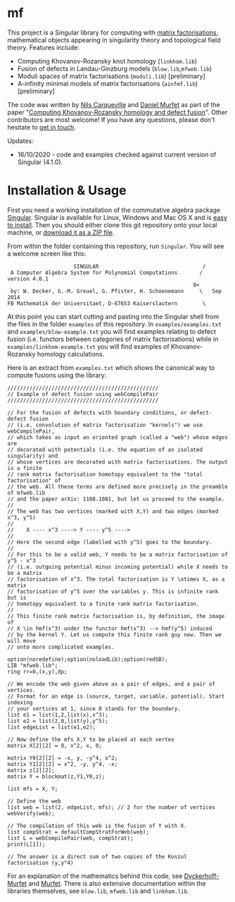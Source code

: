 # mf

This project is a Singular library for computing with [matrix factorisations](https://ncatlab.org/nlab/show/matrix+factorization), mathematical objects appearing in singularity theory and topological field theory. Features include:

* Computing Khovanov-Rozansky knot homology (`linkhom.lib`)
* Fusion of defects in Landau-Ginzburg models (`blow.lib`,`mfweb.lib`)
* Moduli spaces of matrix factorisations (`moduli.lib`) [preliminary]
* A-infinity minimal models of matrix factorisations (`ainfmf.lib`) [preliminary]

The code was written by [Nils Carqueville](http://nils.carqueville.net/) and [Daniel Murfet](http://therisingsea.org) as part of the paper "[Computing Khovanov-Rozansky homology and defect fusion](http://arxiv.org/abs/1108.1081)". Other contributors are most welcome! If you have any questions, please don't hesitate to [get in touch](mailto:d.murfet@unimelb.edu.au).

Updates:

* 16/10/2020 - code and examples checked against current version of Singular (4.1.0).

# Installation & Usage

First you need a working installation of the commutative algebra package [Singular](https://www.singular.uni-kl.de/). Singular is available for Linux, Windows and Mac OS X and is [easy to install](https://www.singular.uni-kl.de/index.php/singular-download.html). Then you should either clone this git repository onto your local machine, or [download it as a ZIP file](https://github.com/dmurfet/mf/archive/master.zip).

From within the folder containing this repository, run `Singular`. You will see a welcome screen like this:

```
                     SINGULAR                                 /
 A Computer Algebra System for Polynomial Computations       /   version 4.0.1
                                                           0<
 by: W. Decker, G.-M. Greuel, G. Pfister, H. Schoenemann     \   Sep 2014
FB Mathematik der Universitaet, D-67653 Kaiserslautern        \
```

At this point you can start cutting and pasting into the Singular shell from the files in the folder `examples` of this repository. In `examples/examples.txt` and `examples/blow-example.txt` you will find examples relating to defect fusion (i.e. functors between categories of matrix factorisations) while in `examples/linkhom-example.txt` you will find examples of Khovanov-Rozansky homology calculations.

Here is an extract from `examples.txt` which shows the canonical way to compute fusions using the library:

```
////////////////////////////////////////////////
// Example of defect fusion using webCompilePair
////////////////////////////////////////////////

// For the fusion of defects with boundary conditions, or defect-defect fusion
// (i.e. convolution of matrix factorisation "kernels") we use webCompilePair,
// which takes as input an oriented graph (called a "web") whose edges are
// decorated with potentials (i.e. the equation of an isolated singularity) and
// whose vertices are decorated with matrix factorisations. The output is a finite
// rank matrix factorisation homotopy equivalent to the "total factorisation" of
// the web. All these terms are defined more precisely in the preamble of mfweb.lib
// and the paper arXiv: 1108.1081, but let us proceed to the example.
//
// The web has two vertices (marked with X,Y) and two edges (marked x^3, y^5)
//
//    X ---- x^3 ----> Y ---- y^5 ---->
//
// Here the second edge (labelled with y^5) goes to the boundary.
//
// For this to be a valid web, Y needs to be a matrix factorisation of y^5 - x^3
// (i.e. outgoing potential minus incoming potential) while X needs to be a matrix
// factorisation of x^3. The total factorisation is Y \otimes X, as a matrix
// factorisation of y^5 over the variables y. This is infinite rank but is
// homotopy equivalent to a finite rank matrix factorisation.
//
// This finite rank matrix factorisation is, by definition, the image of
// X \in hmf(x^3) under the functor hmf(x^3) --> hmf(y^5) induced
// by the kernel Y. Let us compute this finite rank guy now. Then we will move
// onto more complicated examples.

option(noredefine);option(noloadLib);option(redSB);
LIB "mfweb.lib";
ring rr=0,(x,y),dp;

// We encode the web given above as a pair of edges, and a pair of vertices.
// Format for an edge is (source, target, variable, potential). Start indexing
// your vertices at 1, since 0 stands for the boundary.
list e1 = list(1,2,list(x),x^3);
list e2 = list(2,0,list(y),y^5);
list edgeList = list(e1,e2);

// Now define the mfs X,Y to be placed at each vertex 
matrix X[2][2] = 0, x^2, x, 0;

matrix Y0[2][2] = -x, y, -y^4, x^2;
matrix Y1[2][2] = x^2, -y, y^4, -x;
matrix z[2][2];
matrix Y = blockmat(z,Y1,Y0,z);

list mfs = X, Y;

// Define the web
list web = list(2, edgeList, mfs); // 2 for the number of vertices
webVerify(web);

// The compilation of this web is the fusion of Y with X. 
list compStrat = defaultCompStratForWeb(web);
list L = webCompilePair(web, compStrat);
print(L[1]);

// The answer is a direct sum of two copies of the Koszul factorisation (y,y^4)
```

For an explanation of the mathematics behind this code, see [Dyckerhoff-Murfet](http://arxiv.org/abs/1102.2957) and [Murfet](http://arxiv.org/abs/1402.4541). There is also extensive documentation within the libraries themselves, see `blow.lib`, `mfweb.lib` and `linkhom.lib`.